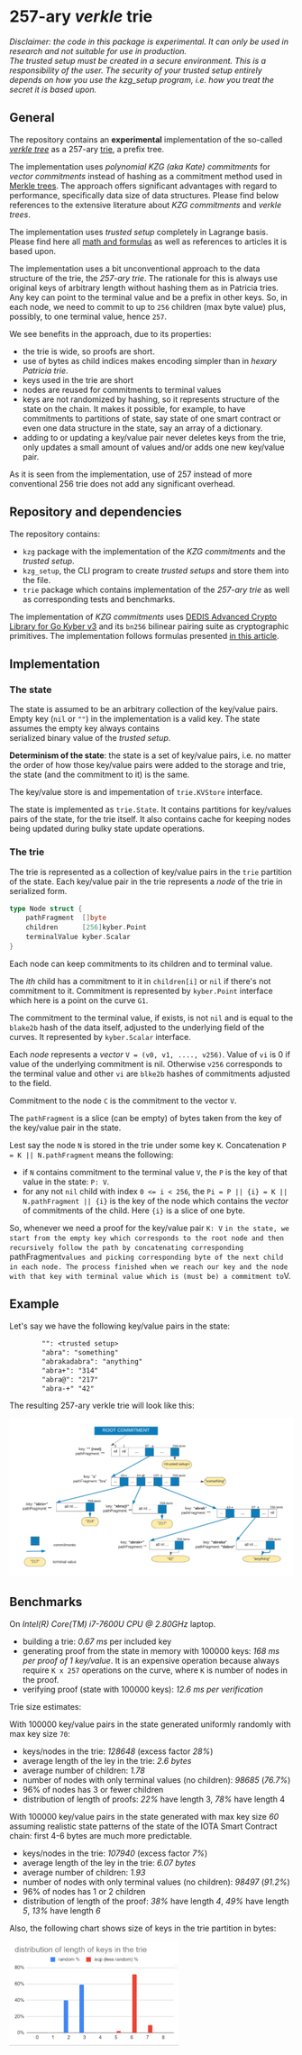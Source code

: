 # 257-ary _verkle_ trie

_Disclaimer: the code in this package is experimental. It can only be used in research and not suitable for use in production.  
The _trusted setup_ must be created in a secure environment. This is a responsibility of the user.
The security of your trusted setup entirely depends on how you use the _kzg_setup_ program, i.e. how you treat the secret it is based upon._

## General
The repository contains an **experimental** implementation of the so-called [_verkle tree_](https://math.mit.edu/research/highschool/primes/materials/2018/Kuszmaul.pdf) as a 257-ary [trie](https://en.wikipedia.org/wiki/Trie), a prefix tree.

The implementation uses _polynomial KZG (aka Kate) commitments_ for _vector commitments_ instead of hashing
as a commitment method used in [Merkle trees](https://en.wikipedia.org/wiki/Merkle_tree).
The approach offers significant advantages with regard to performance, specifically data size of data structures.
Please find below references to the extensive literature about _KZG commitments_ and _verkle trees_.

The implementation uses _trusted setup_ completely in Lagrange basis.
Please find here all [math and formulas](https://hackmd.io/@Evaldas/SJ9KHoDJF) as well as references to articles it is based upon.

The implementation uses a bit unconventional approach to the data structure of the trie, the _257-ary trie_.
The rationale for this is always use original keys of arbitrary length without hashing them as in Patricia tries.
Any key can point to the terminal value and be a prefix in other keys.
So, in each node, we need to commit to up to `256` children (max byte value) plus, possibly, to one terminal value, hence `257`.

We see benefits in the approach, due to its properties:

* the trie is wide, so proofs are short.
* use of bytes as child indices makes encoding simpler than in _hexary Patricia trie_.
* keys used in the trie are short
* nodes are reused for commitments to terminal values
* keys are not randomized by hashing, so it represents structure of the state on the chain.
  It makes it possible, for example, to have commitments to partitions of state, say state of one smart contract
  or even one data structure in the state, say an array of a dictionary.
* adding to or updating a key/value pair never deletes keys from the trie, only updates
  a small amount of values and/or adds one new key/value pair.

As it is seen from the implementation, use of 257 instead of more conventional 256 trie does not add any significant overhead.

## Repository and dependencies

The repository contains:
- `kzg` package with the implementation of the _KZG commitments_ and the _trusted setup_.
- `kzg_setup`, the CLI program to create _trusted setups_ and store them into the file.
- `trie` package which contains implementation of the _257-ary trie_ as well as corresponding tests and benchmarks.

The implementation of _KZG commitments_ uses [DEDIS Advanced Crypto Library for Go Kyber v3](https://github.com/dedis/kyber)
and its `bn256` bilinear pairing suite as cryptographic primitives.
The implementation follows formulas presented [in this article](https://hackmd.io/@Evaldas/SJ9KHoDJF).

## Implementation

### The state
The state is assumed to be an arbitrary collection of the key/value pairs.
Empty key (`nil` or `""`) in the implementation is a valid key. The state assumes the empty key always contains  
serialized binary value of the _trusted setup_.

**Determinism of the state**: the state is a set of key/value pairs, i.e. no matter the order of how those key/value pairs were
added to the storage and trie, the state (and the commitment to it) is the same.

The key/value store is and impementation of `trie.KVStore` interface.

The state is implemented as `trie.State`. It contains partitions for key/values pairs of the state, for the trie itself.
It also contains cache for keeping nodes being updated during bulky state update operations.

### The trie

The trie is represented as a collection of key/value pairs in the `trie` partition of the state. Each key/value pair in the trie
represents a _node_ of the trie in serialized form.

``` Go
type Node struct {
	pathFragment  []byte
	children      [256]kyber.Point
	terminalValue kyber.Scalar
}
```

Each node can keep commitments to its children and to terminal value.

The _ith_ child has a commitment to it in `children[i]` or `nil` if there's not commitment to it.
Commitment is represented by `kyber.Point` interface which here is a point on the curve `G1`.

The commitment to the terminal value, if exists, is not `nil` and is equal to the `blake2b` hash of the data itself, adjusted
to the underlying field of the curves. It represented by `kyber.Scalar` interface.

Each _node_ represents a _vector_ `V = (v0, v1, ...., v256)`. Value of `vi` is 0 if value of the underlying
commitment is nil. Otherwise `v256` corresponds to the terminal value and other `vi` are `blke2b` hashes of
commitments adjusted to the field.

Commitment to the node `C` is the commitment to the vector `V`.

The `pathFragment` is a slice (can be empty) of bytes taken from the key of the key/value pair in the state.

Lest say the node `N` is stored in the trie under some key `K`. Concatenation `P = K || N.pathFragment` means the following:
* if `N` contains commitment to the terminal value `V`, the `P` is the key of that value in the state: `P: V`.
* for any not `nil` child with index `0 <= i < 256`, the `Pi = P || {i} = K || N.pathFragment || {i}` is the key of the node
  which contains the _vector_ of commitments of the child. Here `{i}` is a slice of one byte.

So, whenever we need a proof for the key/value pair `K: V` `in the state, we start from the empty key which corresponds to the
root node and then recursively follow the path by concatenating corresponding `pathFragment` values
and picking corresponding byte of the next child in each node. The process finished when we
reach our key and the node with that key with terminal value which is (must be) a commitment to `V.

## Example

Let's say we have the following key/value pairs in the state:
```
        "": <trusted setup>
		"abra": "something"
		"abrakadabra": "anything"
		"abra+": "314"
		"abra@": "217"
		"abra-+" "42"
```

The resulting 257-ary verkle trie will look like this:

<img src="verkle.png">

## Benchmarks

On _Intel(R) Core(TM) i7-7600U CPU @ 2.80GHz_ laptop.

* building a trie: _0.67 ms_ per included key
* generating proof from the state in memory with 100000 keys: _168 ms per proof of 1 key/value_. It is an expensive
  operation because always require `K x 257` operations on the curve, where `K` is number of nodes in the proof.
* verifying proof (state with 100000 keys): _12.6 ms per verification_

Trie size estimates:

With 100000 key/value pairs in the state generated uniformly randomly with max key size `70`:

* keys/nodes in the trie: _128648_ (excess factor _28%_)
* average length of the ley in the trie: _2.6 bytes_
* average number of children: _1.78_
* number of nodes with only terminal values (no children): _98685_ (_76.7%_)
* 96% of nodes has 3 or fewer children
* distribution of length of proofs: _22%_ have length 3, _78%_ have length 4

With 100000 key/value pairs in the state generated with max key size _60_ assuming
realistic state patterns of the state of the IOTA Smart Contract chain: first 4-6 bytes are much more predictable.

* keys/nodes in the trie: _107940_ (excess factor _7%_)
* average length of the ley in the trie: _6.07 bytes_
* average number of children: _1.93_
* number of nodes with only terminal values (no children): _98497_ (_91.2%_)
* 96% of nodes has 1 or 2 children
* distribution of length of the proof: _38%_ have length _4_, _49%_ have length _5_, _13%_ have length _6_

Also, the following chart shows size of keys in the trie partition in bytes:

<img src="trie_key_size.png"  width="300">